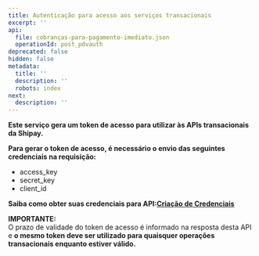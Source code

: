 ```yaml
---
title: Autenticação para acesso aos serviços transacionais
excerpt: ''
api:
  file: cobranças-para-pagamento-imediato.json
  operationId: post_pdvauth
deprecated: false
hidden: false
metadata:
  title: ''
  description: ''
  robots: index
next:
  description: ''
---
```

**Este serviço gera um token de acesso para utilizar às APIs transacionais da Shipay.**

**Para gerar o token de acesso, é necessário o envio das seguintes credenciais na requisição:**

* access\_key
* secret\_key
* client\_id

**Saiba como obter suas credenciais para API:[Criação de Credenciais](https://docs.shipay.com.br/cadastro.html)**

**IMPORTANTE:**\
O prazo de validade do token de acesso é informado na resposta desta API e **o mesmo token deve ser utilizado para quaisquer operações transacionais enquanto estiver válido.**
